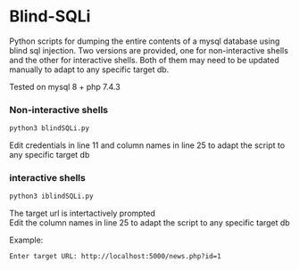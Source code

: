 # Blind-SQLi
Python scripts for dumping the entire contents of a mysql database using blind sql injection. Two versions are provided, one for non-interactive shells and the other for interactive shells. Both of them may need to be updated manually to adapt to any specific target db.

Tested on mysql 8 + php 7.4.3

### Non-interactive shells

```python
python3 blindSQLi.py
```

Edit credentials in line 11 and column names in line 25 to adapt the script to any specific target db

### interactive shells

```python
python3 iblindSQLi.py
```

The target url is intertactively prompted  
Edit the column names in line 25 to adapt the script to any specific target db

Example:
```
Enter target URL: http://localhost:5000/news.php?id=1
```

